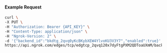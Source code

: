 <!-- Code generated for API Clients. DO NOT EDIT. -->

#### Example Request

```bash
curl \
-X PUT \
-H "Authorization: Bearer {API_KEY}" \
-H "Content-Type: application/json" \
-H "Ngrok-Version: 2" \
-d '{"backend_id":"bkdtg_2qvq0yKcBKybXEW4YlvoKU3V3Y7","enabled":true}' \
https://api.ngrok.com/edges/tcp/edgtcp_2qvq120x7dyFtgPXM2QDToaUXmM/backend
```
